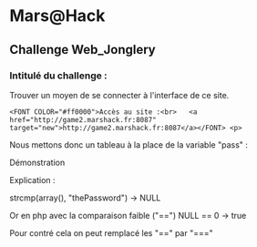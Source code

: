 # Mars@Hack

## Challenge Web_Jonglery


### Intitulé du challenge :
Trouver un moyen de se connecter à l'interface de ce site.
```
<FONT COLOR="#ff0000">Accès au site :<br>   <a href="http://game2.marshack.fr:8087" target="new">http://game2.marshack.fr:8087</a></FONT> <p>
```

Nous mettons donc un tableau à la place de la variable "pass" :

Démonstration

Explication :

strcmp(array(), "thePassword") -> NULL

Or en php avec la comparaison faible ("==") NULL == 0 -> true

Pour contré cela on peut remplacé les "==" par "==="
